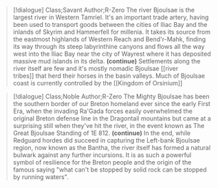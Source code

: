 
>[!dialogue] Class;Savant Author;R-Zero
>The river Bjoulsae is the largest river in Western Tamriel. It's an important trade artery, having been used to transport goods between the cities of Iliac Bay and the inlands of Skyrim and Hammerfell for millenia. It takes its source from the eastmost highlands of Western Reach and Bend'r-Mahk, finding its way through its steep labyrinthine canyons and flows all the way west into the Iliac Bay near the city of Wayrest where it has deposited massive mud islands in its delta. 
>**(continue)**
>Settlements along the river itself are few and it's mostly nomadic Bjoulsae [[river tribes]] that herd their horses in the basin valleys. Much of Bjoulsae coast is currently controlled by the [[Kingdom of Orsinium]]

>[!dialogue] Class;Noble Author;R-Zero
>The Mighty Bjoulsae has been the southern border of our Breton homeland ever since the early First Era, when the invading Ra'Gada forces easily overwhelmed the original Breton defense line in the Dragontail mountains but came at a surprising still when they've hit the river, in the event known as The Great Bjoulsae Standing of 1E 812. 
>**(continue)**
>In the end, while Redguard hordes did succeed in capturing the Left-bank Bjoulsae  region, now known as the Bantha, the river itself has formed a natural bulwark against any further incursions. It is as such a powerful symbol of resilience for the Breton people and the origin of the famous saying "what can't be stopped by solid rock can be stopped by running waters".